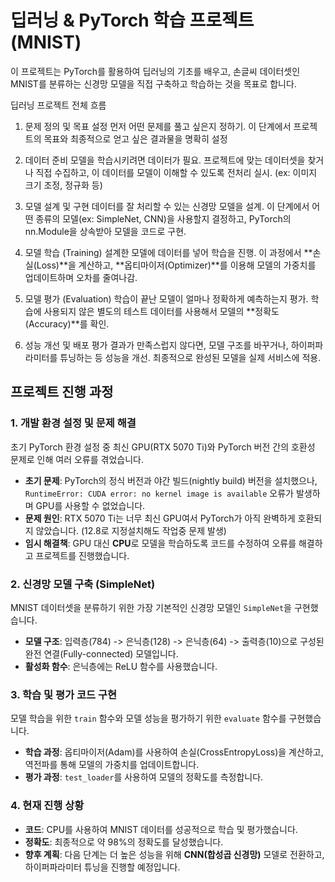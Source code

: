 # 딥러닝 & PyTorch 학습 프로젝트 (MNIST)

이 프로젝트는 PyTorch를 활용하여 딥러닝의 기초를 배우고, 손글씨 데이터셋인 MNIST를 분류하는 신경망 모델을 직접 구축하고 학습하는 것을 목표로 합니다.



딥러닝 프로젝트 전체 흐름
1. 문제 정의 및 목표 설정
먼저 어떤 문제를 풀고 싶은지 정하기. 이 단계에서 프로젝트의 목표와 최종적으로 얻고 싶은 결과물을 명확히 설정

2. 데이터 준비
모델을 학습시키려면 데이터가 필요. 프로젝트에 맞는 데이터셋을 찾거나 직접 수집하고, 이 데이터를 모델이 이해할 수 있도록 전처리 실시. (ex: 이미지 크기 조정, 정규화 등)

3. 모델 설계 및 구현
데이터를 잘 처리할 수 있는 신경망 모델을 설계. 이 단계에서 어떤 종류의 모델(ex: SimpleNet, CNN)을 사용할지 결정하고, PyTorch의 nn.Module을 상속받아 모델을 코드로 구현.

4. 모델 학습 (Training)
설계한 모델에 데이터를 넣어 학습을 진행. 이 과정에서 **손실(Loss)**을 계산하고, **옵티마이저(Optimizer)**를 이용해 모델의 가중치를 업데이트하며 오차를 줄여나감.

5. 모델 평가 (Evaluation)
학습이 끝난 모델이 얼마나 정확하게 예측하는지 평가. 학습에 사용되지 않은 별도의 테스트 데이터를 사용해서 모델의 **정확도(Accuracy)**를 확인.

6. 성능 개선 및 배포
평가 결과가 만족스럽지 않다면, 모델 구조를 바꾸거나, 하이퍼파라미터를 튜닝하는 등 성능을 개선. 최종적으로 완성된 모델을 실제 서비스에 적용.







## 프로젝트 진행 과정

### 1. 개발 환경 설정 및 문제 해결
초기 PyTorch 환경 설정 중 최신 GPU(RTX 5070 Ti)와 PyTorch 버전 간의 호환성 문제로 인해 여러 오류를 겪었습니다.
- **초기 문제**: PyTorch의 정식 버전과 야간 빌드(nightly build) 버전을 설치했으나, `RuntimeError: CUDA error: no kernel image is available` 오류가 발생하며 GPU를 사용할 수 없었습니다.
- **문제 원인**: RTX 5070 Ti는 너무 최신 GPU여서 PyTorch가 아직 완벽하게 호환되지 않았습니다. (12.8로 지정설치해도 작업중 문제 발생)
- **임시 해결책**: GPU 대신 **CPU**로 모델을 학습하도록 코드를 수정하여 오류를 해결하고 프로젝트를 진행했습니다.

### 2. 신경망 모델 구축 (SimpleNet)
MNIST 데이터셋을 분류하기 위한 가장 기본적인 신경망 모델인 `SimpleNet`을 구현했습니다.
- **모델 구조**: 입력층(784) -> 은닉층(128) -> 은닉층(64) -> 출력층(10)으로 구성된 완전 연결(Fully-connected) 모델입니다.
- **활성화 함수**: 은닉층에는 ReLU 함수를 사용했습니다.

### 3. 학습 및 평가 코드 구현
모델 학습을 위한 `train` 함수와 모델 성능을 평가하기 위한 `evaluate` 함수를 구현했습니다.
- **학습 과정**: 옵티마이저(Adam)를 사용하여 손실(CrossEntropyLoss)을 계산하고, 역전파를 통해 모델의 가중치를 업데이트합니다.
- **평가 과정**: `test_loader`를 사용하여 모델의 정확도를 측정합니다.

### 4. 현재 진행 상황
- **코드**: CPU를 사용하여 MNIST 데이터를 성공적으로 학습 및 평가했습니다.
- **정확도**: 최종적으로 약 98%의 정확도를 달성했습니다.
- **향후 계획**: 다음 단계는 더 높은 성능을 위해 **CNN(합성곱 신경망)** 모델로 전환하고, 하이퍼파라미터 튜닝을 진행할 예정입니다.